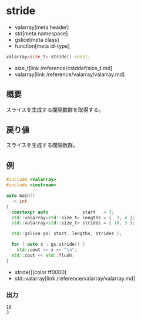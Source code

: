 # stride
* valarray[meta header]
* std[meta namespace]
* gslice[meta class]
* function[meta id-type]

```cpp
valarray<size_t> stride() const;
```
* size_t[link /reference/cstddef/size_t.md]
* valarray[link /reference/valarray/valarray.md]

## 概要
スライスを生成する間隔数群を取得する。


## 戻り値
スライスを生成する間隔数群。


## 例
```cpp example
#include <valarray>
#include <iostream>

auto main()
  -> int
{
  constexpr auto             start   = 3;
  std::valarray<std::size_t> lengths = {  3, 4 };
  std::valarray<std::size_t> strides = { 10, 3 };

  std::gslice gs( start, lengths, strides );

  for ( auto x : gs.stride() )
    std::cout << x << "\n";
  std::cout << std::flush;
}
```
* stride()[color ff0000]
* std::valarray[link /reference/valarray/valarray.md]

### 出力
```
10
3
```

